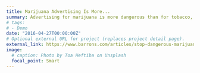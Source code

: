 ```yaml
---
title: Marijuana Advertising Is More...
summary: Advertising for marijuana is more dangerous than for tobacco, said a group of public health researchers...
# tags:
# - Demo
date: "2016-04-27T00:00:00Z"
# Optional external URL for project (replaces project detail page).
external_link: https://www.barrons.com/articles/stop-dangerous-marijuana-ads-say-researchers-51560429500AC
image:
  # caption: Photo by Toa Heftiba on Unsplash
  focal_point: Smart
---
```

